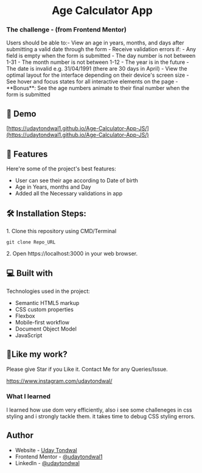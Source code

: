<h1 align="center" id="title">Age Calculator App</h1>

### The challenge - (from Frontend Mentor)

<p id="description">Users should be able to:- View an age in years, months, and days after submitting a valid date through the form
- Receive validation errors if:
  - Any field is empty when the form is submitted
  - The day number is not between 1-31
  - The month number is not between 1-12
  - The year is in the future
  - The date is invalid e.g. 31/04/1991 (there are 30 days in April)
- View the optimal layout for the interface depending on their device's screen size
- See hover and focus states for all interactive elements on the page
- **Bonus**: See the age numbers animate to their final number when the form is submitted
</p>

<h2>🚀 Demo</h2>

[https://udaytondwal1.github.io/Age-Calculator-App-JS/](https://udaytondwal1.github.io/Age-Calculator-App-JS/)

  
  
<h2>🧐 Features</h2>

Here're some of the project's best features:

*   User can see their age according to Date of birth
*   Age in Years, months and Day
*   Added all the Necessary validations in app

<h2>🛠️ Installation Steps:</h2>

<p>1. Clone this repository using CMD/Terminal</p>

```
git clone Repo_URL
```

<p>2. Open https://localhost:3000 in your web browser.</p>


  
<h2>💻 Built with</h2>

Technologies used in the project:

*  Semantic HTML5 markup
*  CSS custom properties
*  Flexbox
*  Mobile-first workflow
*  Document Object Model
*  JavaScript

<h2>💖Like my work?</h2>

Please give Star if you Like it. Contact Me for any Queries/Issue.<p>https://www.instagram.com/udaytondwal/</p>


### What I learned

I learned how use dom very efficiently, also i see some challeneges in css styling and i strongly tackle them. 
it takes time to debug CSS styling errors.


## Author

- Website - [Uday Tondwal](https://github.com/Udaytondwal1)
- Frontend Mentor - [@udaytondwal1](https://www.frontendmentor.io/profile/Udaytondwal1)
- LinkedIn - [@udaytondwal](https://www.linkedin.com/in/udaytondwal/)